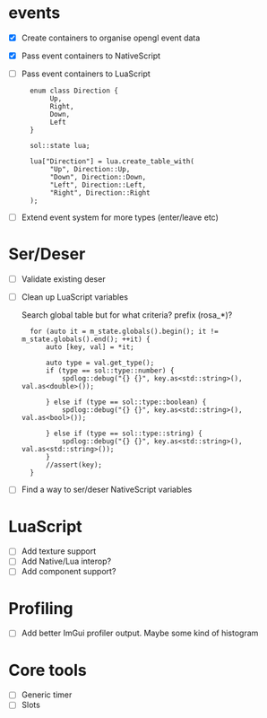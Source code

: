 # events

- [x] Create containers to organise opengl event data
- [x] Pass event containers to NativeScript
- [ ] Pass event containers to LuaScript

		enum class Direction {
		     Up,
		     Right,
		     Down,
		     Left
		}
		
		sol::state lua;
		
		lua["Direction"] = lua.create_table_with( 
		     "Up", Direction::Up, 
		     "Down", Direction::Down, 
		     "Left", Direction::Left, 
		     "Right", Direction::Right 
		);

- [ ] Extend event system for more types (enter/leave etc)

# Ser/Deser

- [ ] Validate existing deser
- [ ] Clean up LuaScript variables

	Search global table but for what criteria? prefix (rosa_*)?

		for (auto it = m_state.globals().begin(); it != m_state.globals().end(); ++it) {
			auto [key, val] = *it;
			
			auto type = val.get_type();
			if (type == sol::type::number) {
			    spdlog::debug("{} {}", key.as<std::string>(), val.as<double>());
			
			} else if (type == sol::type::boolean) {
			    spdlog::debug("{} {}", key.as<std::string>(), val.as<bool>());
			
			} else if (type == sol::type::string) {
			    spdlog::debug("{} {}", key.as<std::string>(), val.as<std::string>());
			}
			//assert(key);
		}

- [ ] Find a way to ser/deser NativeScript variables

# LuaScript

- [ ] Add texture support
- [ ] Add Native/Lua interop?
- [ ] Add component support?

# Profiling

- [ ] Add better ImGui profiler output. Maybe some kind of histogram

# Core tools

- [ ] Generic timer
- [ ] Slots